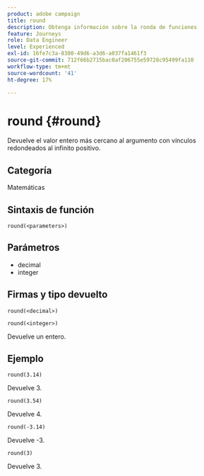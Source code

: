 ```yaml
---
product: adobe campaign
title: round
description: Obtenga información sobre la ronda de funciones
feature: Journeys
role: Data Engineer
level: Experienced
exl-id: 16fe7c3a-8300-49d6-a3d6-a037fa1461f3
source-git-commit: 712f66b2715bac0af206755e59728c95499fa110
workflow-type: tm+mt
source-wordcount: '41'
ht-degree: 17%

---
```


# round {#round}

Devuelve el valor entero más cercano al argumento con vínculos redondeados al infinito positivo.

## Categoría

Matemáticas

## Sintaxis de función

`round(<parameters>)`

## Parámetros

* decimal
* integer

## Firmas y tipo devuelto

`round(<decimal>)`

`round(<integer>)`

Devuelve un entero.

## Ejemplo

`round(3.14)`

Devuelve 3.

`round(3.54)`

Devuelve 4.

`round(-3.14)`

Devuelve -3.

`round(3)`

Devuelve 3.
